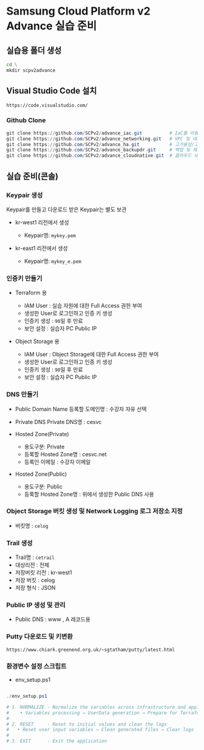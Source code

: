 # Samsung Cloud Platform v2 Advance 실습 준비

## 실습용 폴더 생성

```cmd
cd \
mkdir scpv2advance
```

## Visual Studio Code 설치

```url
https://code.visualstudio.com/
```

### Github Clone

```powershell
git clone https://github.com/SCPv2/advance_iac.git          # IaC를 이용한 클라우드 자원 배포 자동화
git clone https://github.com/SCPv2/advance_networking.git   # VPC 및 네트워크 확장
git clone https://github.com/SCPv2/advance_ha.git           # 고가용성/고성능 3계층 아키텍처 구현
git clone https://github.com/SCPv2/advance_backupdr.git     # 백업 및 재해복구 구현
git clone https://github.com/SCPv2/advance_cloudnative.git  # 클라우드 네이티브 환경 구현
```

## 실습 준비(콘솔)

### Keypair 생성

Keypair를 만들고 다운로드 받은 Keypair는 별도 보관

- kr-west1 리전에서 생성
  - Keypair명: `mykey.pem`

- kr-east1 리전에서 생성
  - Keypair명: `mykey_e.pem`

### 인증키 만들기

- Terraform 용

  - IAM User : 실습 자원에 대한 Full Access 권한 부여
  - 생성한 User로 로그인하고 인증 키 생성
  - 인증키 생성 : `90`일 후 만료
  - 보안 설정 : 실습자 PC Public IP

- Object Storage 용

  - IAM User : Object Storage에 대한 Full Access 권한 부여
  - 생성한 User로 로그인하고 인증 키 생성
  - 인증키 생성 : `90`일 후 만료
  - 보안 설정 : 실습자 PC Public IP

### DNS 만들기

- Public Domain Name
등록할 도메인명 : 수강자 자유 선택

- Private DNS
Private DNS명 : cesvc

- Hosted Zone(Private)
  - 용도구분: Private
  - 등록할 Hosted Zone명 : cesvc.net
  - 등록인 이메일 : 수강자 이메일

- Hosted Zone(Public)
  - 용도구분: Public
  - 등록할 Hosted Zone명 : 위에서 생성한 Public DNS 사용

### Object Storage 버킷 생성 및 Network Logging 로그 저장소 지정

- 버킷명 : `celog`

### Trail 생성

- Trail명 : `cetrail`
- 대상리전 : 전체
- 저장버킷 리전 : kr-west1
- 저장 버킷 : celog
- 저장 형식 : JSON

### Public IP 생성 및 관리

- Public DNS : www , A 레코드용

### Putty 다운로드 및 키변환

```url
https://www.chiark.greenend.org.uk/~sgtatham/putty/latest.html
```

### 환경변수 설정 스크립트

- env_setup.ps1

```powershell

./env_setup.ps1

# 1. NORMALIZE - Normalize the variables across infrastructure and application
#    • Variables processing → UserData generation → Prepare for Terraform
#
# 2. RESET     - Reset to initial values and clean the logs
#   • Reset user input variables → Clean generated files → Clear logs
#
# 3. EXIT      - Exit the application

```
